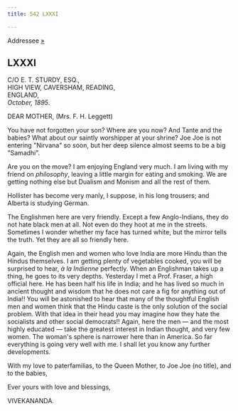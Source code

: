 ```yaml
---
title: 542 LXXXI

---
```

  

  
Addressee [»](../../volume_9/letters_fifth_series/111_mother.htm)

## LXXXI

C/O E. T. STURDY, ESQ.,  
HIGH VIEW, CAVERSHAM, READING,  
ENGLAND,  
*October, 1895*.

DEAR MOTHER, (Mrs. F. H. Leggett)

You have not forgotten your son? Where are you now? And Tante and the
babies? What about our saintly worshipper at your shrine? Joe Joe is not
entering "Nirvana" so soon, but her deep silence almost seems to be a
big "Samadhi".

Are you on the move? I am enjoying England very much. I am living with
my friend on *philosophy*, leaving a little margin for eating and
smoking. We are getting nothing else but Dualism and Monism and all the
rest of them.

Hollister has become very manly, I suppose, in his long trousers; and
Alberta is studying German.

The Englishmen here are very friendly. Except a few Anglo-Indians, they
do not hate black men at all. Not even do they hoot at me in the
streets. Sometimes I wonder whether my face has turned white, but the
mirror tells the truth. Yet they are all so friendly here.

Again, the English men and women who love India are more Hindu than the
Hindus themselves. I am getting plenty of vegetables cooked, you will be
surprised to hear, *à la Indienne* perfectly. When an Englishman takes
up a thing, he goes to its very depths. Yesterday I met a Prof. Fraser,
a high official here. He has been half his life in India; and he has
lived so much in ancient thought and wisdom that he does not care a fig
for anything out of India!! You will be astonished to hear that many of
the thoughtful English men and women think that the Hindu caste is the
only solution of the social problem. With that idea in their head you
may imagine how they hate the socialists and other social democrats!!
Again, here the men — and the most highly educated — take the greatest
interest in Indian thought, and very few women. The woman's sphere is
narrower here than in America. So far everything is going very well with
me. I shall let you know any further developments.

With my love to paterfamilias, to the Queen Mother, to Joe Joe (no
title), and to the babies, 

Ever yours with love and blessings,

VIVEKANANDA.